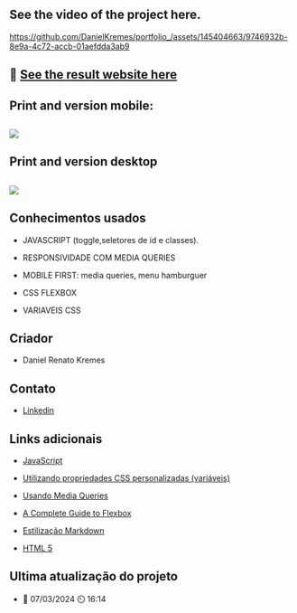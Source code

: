 ## See the video of the project here. 
https://github.com/DanielKremes/portfolio_/assets/145404663/9746932b-8e9a-4c72-accb-01aefdda3ab9
## 🔗 [See the result website here](https://portfolio-plcr.vercel.app/index.html)  

## Print and version mobile:
## [![](https://github.com/DanielKremes/interactive-rating-component/assets/145404663/c0518520-3b3b-4c79-8aaf-9acb11ba12f5)](https://portfolio-plcr.vercel.app/index.html)

## Print and version desktop
## [![](https://github.com/DanielKremes/portfolio_/assets/145404663/51fd61f7-5f0a-4eff-bcb6-7a1a7a190b21)](https://portfolio-plcr.vercel.app/index.html)

## Conhecimentos usados
- JAVASCRIPT (toggle,seletores de id e classes).
  
- RESPONSIVIDADE COM MEDIA QUERIES
  
- MOBILE FIRST: media queries, menu hamburguer
  
- CSS FLEXBOX
  
- VARIAVEIS CSS
  
## Criador 
- Daniel Renato Kremes
## Contato
- [Linkedin](https://www.linkedin.com/in/daniel-kremes-94919227b/)
  
## Links adicionais
- [JavaScript](https://developer.mozilla.org/pt-BR/docs/Web/JavaScript)
  
- [Utilizando propriedades CSS personalizadas (variáveis)](https://developer.mozilla.org/pt-BR/docs/Web/CSS/Using_CSS_custom_properties)

- [Usando Media Queries](https://developer.mozilla.org/pt-BR/docs/Web/CSS/CSS_media_queries/Using_media_queries)
  
- [A Complete Guide to Flexbox](https://css-tricks.com/snippets/css/a-guide-to-flexbox/)
  
- [Estilização Markdown](https://gist.github.com/AlexandreQuintela/168e6fa0b6fc5c740c8658c9a5086914)
  
- [HTML 5](https://www.w3schools.com/html/)

## Ultima atualização do projeto
- 📆 07/03/2024 ⏲️ 16:14
